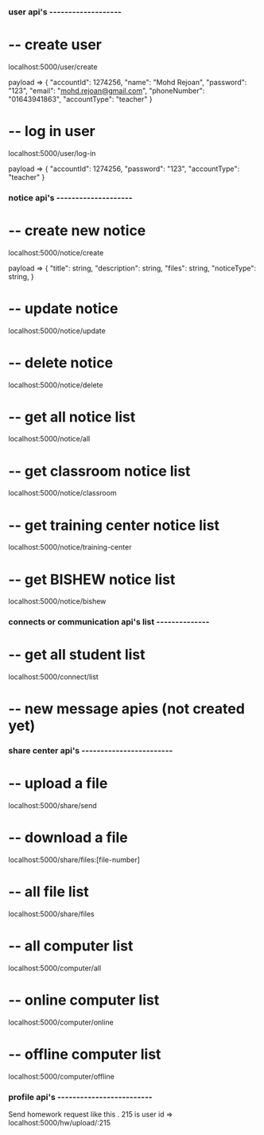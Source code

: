 ###  user api's  -------------------
# -- create user 
localhost:5000/user/create

payload => {
    "accountId": 1274256,
    "name": "Mohd Rejoan",
    "password": "123",
    "email": "mohd.rejoan@gmail.com",
    "phoneNumber": "01643941863",
    "accountType": "teacher"
}


# -- log in user
localhost:5000/user/log-in

payload => {
    "accountId": 1274256,
    "password": "123",
    "accountType": "teacher"
}


###  notice api's  -------------------- 
# -- create new notice
localhost:5000/notice/create

payload => {
    "title": string,
    "description": string,
    "files": string,
    "noticeType": string,
}

# -- update notice 
localhost:5000/notice/update
# -- delete notice
localhost:5000/notice/delete

# -- get all notice list
localhost:5000/notice/all
# -- get classroom notice list
localhost:5000/notice/classroom
# -- get training center notice list
localhost:5000/notice/training-center
# -- get BISHEW notice list
localhost:5000/notice/bishew


### connects or communication api's list --------------
# -- get all student list
localhost:5000/connect/list
# -- new message apies (not created yet)




### share center api's ------------------------

# -- upload a file
localhost:5000/share/send

# -- download a file
localhost:5000/share/files:[file-number]

# -- all file list 
localhost:5000/share/files

# -- all computer list
localhost:5000/computer/all

# -- online computer list 
localhost:5000/computer/online

# -- offline computer list 
localhost:5000/computer/offline



### profile api's -------------------------

 



Send homework request like this . 215 is user id => 
localhost:5000/hw/upload/:215

